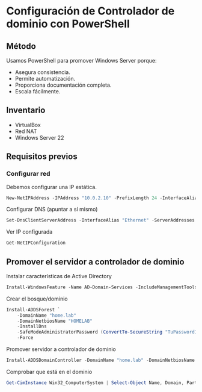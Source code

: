 # Configuración de Controlador de dominio con PowerShell

## Método
Usamos PowerShell para promover Windows Server porque:
- Asegura consistencia.
- Permite automatización.
- Proporciona documentación completa.
- Escala fácilmente.

## Inventario
- VirtualBox
- Red NAT
- Windows Server 22

## Requisitos previos

### Configurar red
Debemos configurar una IP estática. 
```powershell
New-NetIPAddress -IPAddress "10.0.2.10" -PrefixLength 24 -InterfaceAlias "Ethernet" -DefaultGateway "10.0.2.2"
````
Configurar DNS (apuntar a sí mismo)
```powershell
Set-DnsClientServerAddress -InterfaceAlias "Ethernet" -ServerAddresses "10.0.2.10"
````
Ver IP configurada
```powershell
Get-NetIPConfiguration
```

## Promover el servidor a controlador de dominio
Instalar características de Active Directory
```powershell
Install-WindowsFeature -Name AD-Domain-Services -IncludeManagementTools
```
Crear el bosque/dominio
```powershell
Install-ADDSForest `
    -DomainName "home.lab" 
    -DomainNetbiosName "HOMELAB" 
    -InstallDns 
    -SafeModeAdministratorPassword (ConvertTo-SecureString "TuPassword123!" -AsPlainText -Force) 
    -Force
````
Promover servidor a controlador de dominio
```powershell
Install-ADDSDomainController -DomainName "home.lab" -DomainNetbiosName "HOMELAB" -InstallDns
```
Comprobar que está en el dominio
```powershell
Get-CimInstance Win32_ComputerSystem | Select-Object Name, Domain, PartOfDomain
```

